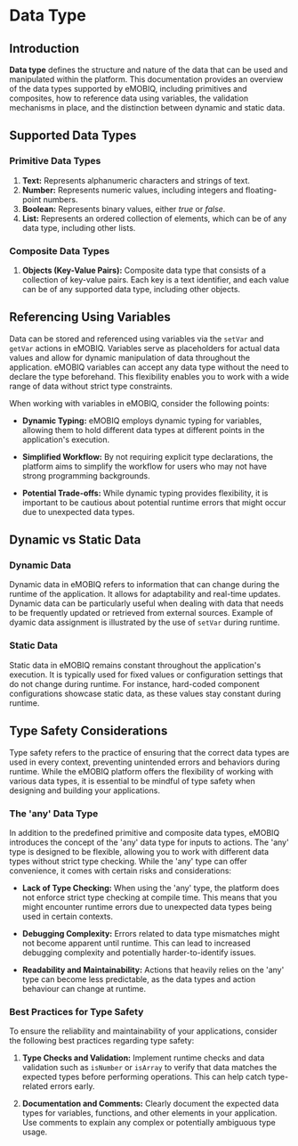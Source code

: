 # Data Type

## Introduction

**Data type** defines the structure and nature of the data that can be used and manipulated within the platform. This documentation provides an overview of the data types supported by eMOBIQ, including primitives and composites, how to reference data using variables, the validation mechanisms in place, and the distinction between dynamic and static data.

## Supported Data Types

### Primitive Data Types

1. **Text:** Represents alphanumeric characters and strings of text.
2. **Number:** Represents numeric values, including integers and floating-point numbers.
3. **Boolean:** Represents binary values, either *true* or *false*.
4. **List:** Represents an ordered collection of elements, which can be of any data type, including other lists.

### Composite Data Types

1. **Objects (Key-Value Pairs):** Composite data type that consists of a collection of key-value pairs. Each key is a text identifier, and each value can be of any supported data type, including other objects.

## Referencing Using Variables

Data can be stored and referenced using variables via the `setVar` and `getVar` actions in eMOBIQ. Variables serve as placeholders for actual data values and allow for dynamic manipulation of data throughout the application. eMOBIQ variables can accept any data type without the need to declare the type beforehand. This flexibility enables you to work with a wide range of data without strict type constraints.

When working with variables in eMOBIQ, consider the following points:

- **Dynamic Typing:** eMOBIQ employs dynamic typing for variables, allowing them to hold different data types at different points in the application's execution.

- **Simplified Workflow:** By not requiring explicit type declarations, the platform aims to simplify the workflow for users who may not have strong programming backgrounds.

- **Potential Trade-offs:** While dynamic typing provides flexibility, it is important to be cautious about potential runtime errors that might occur due to unexpected data types.


<!-- ## Validation

eMOBIQ provides mechanisms for data validation, ensuring that the data entered or manipulated adheres to predefined rules and constraints. Depending on the selected data type, the validation can include checks for data format, range, presence, or custom-defined rules. -->

## Dynamic vs Static Data

### Dynamic Data

Dynamic data in eMOBIQ refers to information that can change during the runtime of the application. It allows for adaptability and real-time updates. Dynamic data can be particularly useful when dealing with data that needs to be frequently updated or retrieved from external sources. Example of dyamic data assignment is illustrated by the use of `setVar` during runtime.

### Static Data

Static data in eMOBIQ remains constant throughout the application's execution. It is typically used for fixed values or configuration settings that do not change during runtime. For instance, hard-coded component configurations showcase static data, as these values stay constant during runtime.

## Type Safety Considerations

Type safety refers to the practice of ensuring that the correct data types are used in every context, preventing unintended errors and behaviors during runtime. While the eMOBIQ platform offers the flexibility of working with various data types, it is essential to be mindful of type safety when designing and building your applications. 

### The 'any' Data Type

In addition to the predefined primitive and composite data types, eMOBIQ introduces the concept of the 'any' data type for inputs to actions. The 'any' type is designed to be flexible, allowing you to work with different data types without strict type checking. While the 'any' type can offer convenience, it comes with certain risks and considerations:

- **Lack of Type Checking:** When using the 'any' type, the platform does not enforce strict type checking at compile time. This means that you might encounter runtime errors due to unexpected data types being used in certain contexts.

- **Debugging Complexity:** Errors related to data type mismatches might not become apparent until runtime. This can lead to increased debugging complexity and potentially harder-to-identify issues.

- **Readability and Maintainability:** Actions that heavily relies on the 'any' type can become less predictable, as the data types and action behaviour can change at runtime.

### Best Practices for Type Safety

To ensure the reliability and maintainability of your applications, consider the following best practices regarding type safety:

<!-- 1. **Explicitly Define Types:** Whenever possible, use the predefined primitive and composite data types offered by eMOBIQ. Explicitly defining types enhances code clarity and reduces the likelihood of runtime errors.

2. **Limit 'any' Usage:** While the 'any' type can be convenient in certain situations, use it sparingly and only when absolutely necessary. Be aware of the potential risks associated with its usage. -->

1. **Type Checks and Validation:** Implement runtime checks and data validation such as `isNumber` or `isArray` to verify that data matches the expected types before performing operations. This can help catch type-related errors early.

2. **Documentation and Comments:** Clearly document the expected data types for variables, functions, and other elements in your application. Use comments to explain any complex or potentially ambiguous type usage.

<!-- ### Conclusion

Type safety plays a crucial role in ensuring the stability and reliability of your applications built on the eMOBIQ platform. While the 'any' type offers flexibility, it's important to balance this with the need for clear code, maintainability, and prevention of runtime errors. By following best practices and being mindful of type safety considerations, you can create robust and dependable applications that leverage the platform's capabilities effectively. -->

